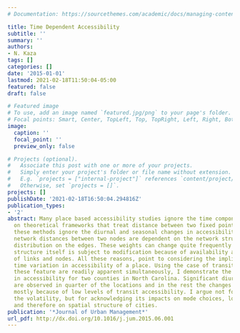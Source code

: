 ```yaml
---
# Documentation: https://sourcethemes.com/academic/docs/managing-content/

title: Time Dependent Accessibility
subtitle: ''
summary: ''
authors:
- N. Kaza
tags: []
categories: []
date: '2015-01-01'
lastmod: 2021-02-18T11:50:04-05:00
featured: false
draft: false

# Featured image
# To use, add an image named `featured.jpg/png` to your page's folder.
# Focal points: Smart, Center, TopLeft, Top, TopRight, Left, Right, BottomLeft, Bottom, BottomRight.
image:
  caption: ''
  focal_point: ''
  preview_only: false

# Projects (optional).
#   Associate this post with one or more of your projects.
#   Simply enter your project's folder or file name without extension.
#   E.g. `projects = ["internal-project"]` references `content/project/deep-learning/index.md`.
#   Otherwise, set `projects = []`.
projects: []
publishDate: '2021-02-18T16:50:04.294816Z'
publication_types:
- '2'
abstract: Many place based accessibility studies ignore the time component. Relying
  on theoretical frameworks that treat distance between two fixed points as constant,
  these methods ignore the diurnal and seasonal changes in accessibility. Furthermore,
  network distances between two nodes are dependent on the network structure and weight
  distribution on the edges. These weights can change quite frequently and the network
  structure itself is subject to modification because of availability and unavailability
  of links and nodes. All these reasons, point to considering the implications of
  time variation in accessibility of a place. Using the case of transit, where all
  these feature are readily apparent simultaneously, I demonstrate the volatility
  in accessibility for two counties in North Carolina. Significant diurnal changes
  are observed in quarter of the locations and in the rest the changes are minimal
  mostly because of low levels of transit accessibility. I argue not for minimizing
  the volatility, but for acknowledging its impacts on mode choices, location choices
  and therefore on spatial structure of cities.
publication: '*Journal of Urban Management*'
url_pdf: http://dx.doi.org/10.1016/j.jum.2015.06.001
---
```

